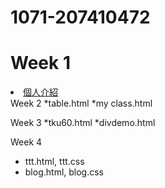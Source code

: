 # 1071-207410472

# Week 1
   <li>
                <a href="w01/intro.html">個人介紹</a>
            </li>
Week 2
*table.html
*my class.html

Week 3
*tku60.html
*divdemo.html

Week 4
* ttt.html, ttt.css
* blog.html, blog.css
<!--stackedit_data:
eyJoaXN0b3J5IjpbLTc2MDcxNTQ0MCwxOTIyNzc3MzIyXX0=
-->